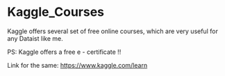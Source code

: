 # Kaggle_Courses

Kaggle offers several set of free online courses, which are very useful for any Dataist like me.

PS: Kaggle offers a free e - certificate !!

Link for the same:  https://www.kaggle.com/learn


